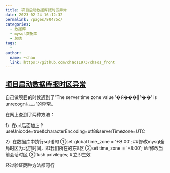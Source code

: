 ```yaml
---
title: 项目启动数据库报时区异常
date: 2023-02-24 16:12:32
permalink: /pages/80475c/
categories:
  - 数据库
  - mysql数据库
  - 总结
tags:
  - 
author: 
  name: ~chao
  link: https://github.com/chaos1973/chaos_front
---
```

## [项目启动数据库报时区异常](https://www.cnblogs.com/Chaos1973-newWorld/p/11375090.html)

自己做项目的时候遇到了“The server time zone value '�й���׼ʱ��' is unrecogni。。。。”的异常。

在网上查到了两种方法：

1）在url后面加上 ?useUnicode=true&characterEncoding=utf8&serverTimezone=UTC

2）在数据库中执行sql语句 ①set global time_zone = '+8:00'; ##修改mysql全局时区为北京时间，即我们所在的东8区
                      ②set time_zone = '+8:00'; ##修改当前会话时区
                      ③flush privileges; #立即生效

经过验证两种方法都可行